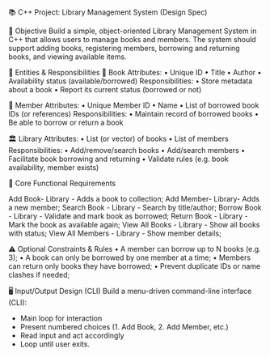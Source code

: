 📚 C++ Project: Library Management System (Design Spec)

🎯 Objective
Build a simple, object-oriented Library Management System in C++ that allows users to manage books and members. The system should support adding books, registering members, borrowing and returning books, and viewing available items.

📌 Entities & Responsibilities
📖 Book
Attributes:
• Unique ID
• Title
• Author
• Availability status (available/borrowed)
Responsibilities:
• Store metadata about a book
• Report its current status (borrowed or not)

👤 Member
Attributes:
• Unique Member ID
• Name
• List of borrowed book IDs (or references)
Responsibilities:
• Maintain record of borrowed books
• Be able to borrow or return a book

🏛️ Library
Attributes:
• List (or vector) of books
• List of members
Responsibilities:
• Add/remove/search books
• Add/search members
• Facilitate book borrowing and returning
• Validate rules (e.g. book availability, member exists)

🔧 Core Functional Requirements

Add Book- Library - Adds a book to collection;
Add Member- Library- Adds a new member;
Search Book - Library - Search by title/author;
Borrow Book - Library - Validate and mark book as borrowed;
Return Book - Library - Mark the book as available again;
View All Books - Library - Show all books with status;
View All Members - Library - Show member details;

⚠️ Optional Constraints & Rules
• A member can borrow up to N books (e.g. 3);
• A book can only be borrowed by one member at a time;
• Members can return only books they have borrowed;
• Prevent duplicate IDs or name clashes if needed;

🖥️ Input/Output Design (CLI)
Build a menu-driven command-line interface (CLI):
- Main loop for interaction
- Present numbered choices (1. Add Book, 2. Add Member, etc.)
- Read input and act accordingly
- Loop until user exits.
